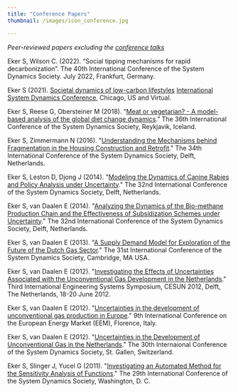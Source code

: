 ```yaml
---
title: "Conference Papers"
thumbnail: /images/icon_conference.jpg

---
```

*Peer-reviewed papers excluding the [conference talks](https://sibeleker.github.io/outreach)*

Eker S, Wilson C. (2022). “Social tipping mechanisms for rapid decarbonization”. The 40th International Conference of the System Dynamics Society. July 2022, Frankfurt, Germany.

Eker S (2021). [Societal dynamics of low-carbon lifestyles](https://www.youtube.com/watch?v=G_K_4fWwG7E&ab_channel=SibelEker) [International System Dynamics Conference](https://systemdynamics.org/conference/), Chicago, US and Virtual.

Eker S, Reese G, Obersteiner M (2018). “[Meat or vegetarian? - A model-based analysis of the global diet change dynamics](http://pure.iiasa.ac.at/id/eprint/15448/1/Eker_SD2018.pdf).” The 36th International Conference of the System Dynamics Society, Reykjavik, Iceland.

Eker S, Zimmermann N (2016). "[Understanding the Mechanisms behind Fragmentation in the Housing Construction and Retrofit](https://discovery.ucl.ac.uk/id/eprint/1507956/)." The 34th International Conference of the System Dynamics Society, Delft, Netherlands.

Eker S, Leston D, Djong J (2014). "[Modeling the Dynamics of Canine Rabies and Policy Analysis under Uncertainty](https://www.researchgate.net/profile/Sibel_Eker/publication/282672450_Modeling_the_Dynamics_of_Canine_Rabies_and_Policy_Analysis_under_Uncertainty/links/56180faa08aea803671dd929/Modeling-the-Dynamics-of-Canine-Rabies-and-Policy-Analysis-under-Uncertainty.pdf)." The 32nd International Conference of the System Dynamics Society, Delft, Netherlands.

Eker S, van Daalen E (2014). "[Analyzing the Dynamics of the Bio-methane Production Chain and the Effectiveness of Subsidization Schemes under Uncertainty](https://pdfs.semanticscholar.org/2528/f8b17f5985aaffb8f804da32e7332d7b088c.pdf)." The 32nd International Conference of the System Dynamics Society, Delft, Netherlands.

Eker S, van Daalen E (2013). "[A Supply Demand Model for Exploration of the Future of the Dutch Gas Sector](https://www.researchgate.net/profile/Sibel_Eker/publication/282672351_A_supply_demand_model_for_exploration_of_the_future_of_the_Dutch_gas_sector/links/56180de308aea803671dd57c/A-supply-demand-model-for-exploration-of-the-future-of-the-Dutch-gas-sector.pdf)." The 31st International Conference of the System Dynamics Society, Cambridge, MA USA.

Eker S, van Daalen E (2012). "[Investigating the Effects of Uncertainties Associated with the Unconventional Gas Development in the Netherlands](http://citeseerx.ist.psu.edu/viewdoc/download?doi=10.1.1.1014.7510&rep=rep1&type=pdf)." Third International Engineering Systems Symposium, CESUN 2012, Delft, The Netherlands, 18-20 June 2012.

Eker S, van Daalen E (2012). "[Uncertainties in the development of unconventional gas production in Europe](https://ieeexplore.ieee.org/abstract/document/6254691)." 9th International Conference on the European Energy Market (EEM), Florence, Italy.

Eker S, van Daalen E (2012). "[Uncertainties in the Development of Unconventional Gas in the Netherlands](https://proceedings.systemdynamics.org/2012/proceed/papers/P1159.pdf)." The 30th Internaional Conference of the System Dynamics Society, St. Gallen, Switzerland.

Eker S, Slinger J, Yucel G (2011). "[Investigating an Automated Method for the Sensitivity Analysis of Functions](https://proceedings.systemdynamics.org/2011/proceed/papers/P1245.pdf)." The 29th International Conference of the System Dynamics Society, Washington, D. C.

